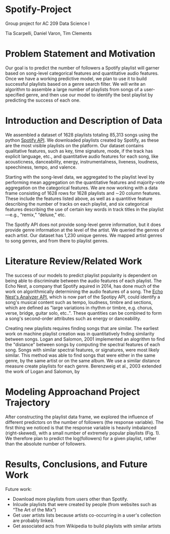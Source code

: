 # Spotify-Project
Group project for AC 209 Data Science I

Tia Scarpelli, Daniel Varon, Tim Clements 

# Problem Statement and Motivation
Our goal is to predict the number of followers a Spotify playlist will garner based on song-level categorical features and quantitative audio features. Once we have a working predictive model, we plan to use it to build successful playlists based on a genre search filter. We will write an algorithm to assemble a large number of playlists from songs of a user-specified genre, and then use our model to identify the best playlist by predicting the success of each one.

# Introduction and Description of Data

We assembled a dataset of 1628 playlists totaling 85,313 songs using the python [Spotify API](https://github.com/plamere/spotipy). We downloaded playlists created by Spotify, as these are the most visible playlists on the platform. Our dataset contains qualitative features, such as key, time signature, mode, if the track has explicit language, etc., and quantitative audio features for each song, like acousticness, danceability, energy, instrumentalness, liveness, loudness, speechiness, tempo, and valence.

Starting with the song-level data, we aggregated to the playlist level by performing mean aggregation on the quantitative features and majority-vote aggregation on the categorical features. We are now working with a data frame consisting of 1628 rows for 1628 playlists and ∼20 column features. These include the features listed above, as well as a quantitive feature describing the number of tracks on each playlist, and six categorical features describing the use of certain key words in track titles in the playlist—e.g., “remix,” “deluxe,” etc.

The Spotify API does not provide song-level genre information, but it does provide genre information at the level of the artist. We queried the genres of each artist. Our dataset has 1,230 unique genres. We mapped artist genres to song genres, and from there to playlist genres. 

# Literature Review/Related Work
The success of our models to predict playlist popularity is dependent on being able to discriminate between the audio features of each playlist. The Echo Nest, a company that Spotify aquired in 2014, has done much of the work on algorithmically determining the audio features of a song. The [Echo Nest's Analyzer API](http://docs.echonest.com.s3-website-us-east-1.amazonaws.com/_static/AnalyzeDocumentation.pdf), which is now part of the Spotipy API, could identify a song's musical content such as tempo, loudness, timbre and sections, which are defined as  "large variations in rhythm or timbre, e.g. chorus, verse, bridge, guitar solo, etc..".  These quantities can be combined to form a song's second-order attributes such as energy or danceability. 

Creating new playlists requires finding songs that are similar. The earliest work on machine playlist creation was in quantitatively fnding similarity between songs. Logan and Salomon, 2001 implemented an alogrithm to find the "distance" between songs by computing the spectral features of each song. Songs with similar spectral features, or signatures, were most likely similar. This method was able to find songs that were either in the same genre, by the same artist or on the same album. We use a similar distance measure create playlists for each genre. Berenzweig et al., 2003 extended the work of Logan and Salomon, by 



# Modeling Approachand Project Trajectory
After constructing the playlist data frame, we explored the influence of different predictors on the number of followers (the response variable). The first thing we noticed is that the response variable is heavily imbalanced (right-skewed), with a small number of extremely popular playlists (Fig. 1). We therefore plan to predict the log(followers) for a given playlist, rather than the absolute number of followers.

# Results, Conclusions, and Future Work

Future work: 
* Download more playlists from users other than Spotify. 
* Inlcude playlists that were created by people (from websites such as “The Art of the Mix”)
* Get user artists lists because artists co-occurring in a user's collection are probably linked. 
* Get associated acts from Wikipedia to build playlists with similar artists 
